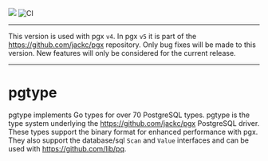 [![](https://godoc.org/github.com/jackc/pgtype?status.svg)](https://godoc.org/github.com/jackc/pgtype)
![CI](https://github.com/jackc/pgtype/workflows/CI/badge.svg)

---

This version is used with pgx `v4`. In pgx `v5` it is part of the https://github.com/jackc/pgx repository. Only bug
fixes will be made to this version. New features will only be considered for the current release.

---

# pgtype

pgtype implements Go types for over 70 PostgreSQL types. pgtype is the type system underlying the
https://github.com/jackc/pgx PostgreSQL driver. These types support the binary format for enhanced performance with pgx.
They also support the database/sql `Scan` and `Value` interfaces and can be used with https://github.com/lib/pq.

